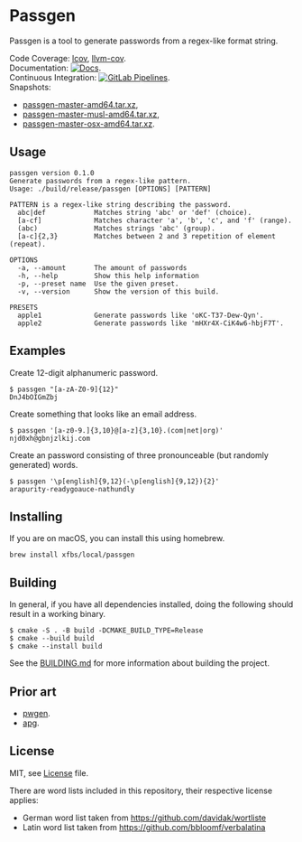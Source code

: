 # Passgen 

Passgen is a tool to generate passwords from a regex-like format string.

Code Coverage: [lcov](https://xfbs.gitlab.io/passgen/coverage/lcov), [llvm-cov](https://xfbs.gitlab.io/passgen/coverage/llvm-cov).  
Documentation: [![Docs](https://xfbs.gitlab.io/passgen/badges/docs.svg)](https://xfbs.gitlab.io/passgen/doxygen/index.html).  
Continuous Integration: [![GitLab Pipelines](https://gitlab.com/xfbs/passgen/badges/master/pipeline.svg)](https://gitlab.com/xfbs/passgen/pipelines).  
Snapshots:
  - [passgen-master-amd64.tar.xz](https://xfbs.gitlab.io/passgen/snapshot/passgen-master-amd64.tar.xz),
  - [passgen-master-musl-amd64.tar.xz](https://xfbs.gitlab.io/passgen/snapshot/passgen-master-musl-amd64.tar.xz),
  - [passgen-master-osx-amd64.tar.xz](https://xfbs.gitlab.io/passgen/snapshot/passgen-master-osx-amd64.tar.xz).

## Usage

```
passgen version 0.1.0
Generate passwords from a regex-like pattern.
Usage: ./build/release/passgen [OPTIONS] [PATTERN]

PATTERN is a regex-like string describing the password.
  abc|def            Matches string 'abc' or 'def' (choice).
  [a-cf]             Matches character 'a', 'b', 'c', and 'f' (range).
  (abc)              Matches strings 'abc' (group).
  [a-c]{2,3}         Matches between 2 and 3 repetition of element (repeat).

OPTIONS
  -a, --amount       The amount of passwords
  -h, --help         Show this help information
  -p, --preset name  Use the given preset.
  -v, --version      Show the version of this build.

PRESETS
  apple1             Generate passwords like 'oKC-T37-Dew-Qyn'.
  apple2             Generate passwords like 'mHXr4X-CiK4w6-hbjF7T'.
```

## Examples

Create 12-digit alphanumeric password.

    $ passgen "[a-zA-Z0-9]{12}"
    DnJ4bOIGmZbj

Create something that looks like an email address.

    $ passgen '[a-z0-9.]{3,10}@[a-z]{3,10}.(com|net|org)'
    njd0xh@gbnjzlkij.com

Create an password consisting of three pronounceable (but randomly generated) words.

    $ passgen '\p[english]{9,12}(-\p[english]{9,12}){2}'
    arapurity-readygoauce-nathundly

## Installing

If you are on macOS, you can install this using homebrew.

    brew install xfbs/local/passgen

## Building

In general, if you have all dependencies installed, doing the following should result in a working binary.

    $ cmake -S . -B build -DCMAKE_BUILD_TYPE=Release
    $ cmake --build build
    $ cmake --install build

See the [BUILDING.md](BUILDING.md) for more information about building the project.

## Prior art

* [pwgen](https://linux.die.net/man/1/pwgen).
* [apg](https://linux.die.net/man/1/apg).

## License

MIT, see [License](LICENSE) file.

There are word lists included in this repository, their respective license applies:

- German word list taken from <https://github.com/davidak/wortliste>
- Latin word list taken from <https://github.com/bbloomf/verbalatina>
